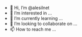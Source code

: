- 👋 Hi, I’m @alesilnet
- 👀 I’m interested in ...
- 🌱 I’m currently learning ...
- 💞️ I’m looking to collaborate on ...
- 📫 How to reach me ...

<!---
alesilnet/alesilnet is a ✨ special ✨ repository because its `README.md` (this file) appears on your GitHub profile.
You can click the Preview link to take a look at your changes.
--->
